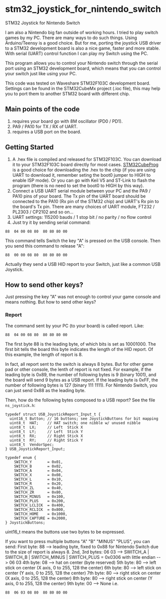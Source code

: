 # stm32_joystick_for_nintendo_switch
STM32 Joystick for Nintendo Switch

I am also a Nintendo big fan outside of working hours. I tried to play switch games by my PC. There are many ways to do such things.  Using Arduino/Teensy is a good choice. But for me, porting the joystick USB driver to a STM32 development board is also a nice game, faster and more stable. With serial (UART) control function I can play my Switch using the PC.

This program allows you to control your Nintendo switch through the serial port using an STM32 development board, which means that you can control your switch just like using your PC.

This code was tested on Waveshare STM32F103C development board. Settings can be found in the STM32CubeMx project (.ioc file), this may help you to port them to another STM32 board with different chip.

## Main points of the code
1.  requires your board go with 8M oscillator (PD0 / PD1).
2.  PA9 / PA10 for TX / RX of UART.
3.  requires a USB port on the board.

## Getting Started
1.  A .hex file is compiled and released for STM32F103C. You can download it to your STM32F103C board directly for most cases. [STM32CubeProg](https://www.st.com/en/development-tools/stm32cubeprog.html) is a good choice for downloading the .hex to the chip (if you are using UART to download it, remember seting the boot0 jumper to HIGH to enable ISP mode). Or you can go with Keil V5 and ST-Link to flash the program (there is no need to set the boot0 to HIGH by this way).
2.  Connect a USB UART serial module between your PC and the PA9 / PA10 pins of your board. The Tx pin of the UART board should be connected to the PA10 (Rx pin of the STM32 chip) and UART's Rx pin to the board's Tx pin. There are many choices of UART module, FT232 / PL2303 / CP2102 and so on...
3.  UART settings: 115200 bauds / 1 stop bit / no parity / no flow control
4.  Just try it by sending serial command:
```
88  04 00 08 80  80 80 80 00
```
This command tells Switch the key "A" is pressed on the USB console. Then you send this command to release "A":
```
88  00 00 08 80  80 80 80 00
```
Actually they send a USB HID report to your Switch, just like a common USB Joystick.

## How to send other keys?
Just pressing the key "A" was not enough to control your game console and means nothing. But how to send other keys?

### Report
The command sent by your PC (to your board) is called report. Like:
```
88  04 00 08 80  80 80 80 00
```

The first byte 88 is the leading byte, of which bits is set as 10001000. The first bit tells the board this byte indicates the length of the HID report. Of this example, the length of report is 8.

In fact, all report sent to the switch is always 8 bytes. But for other game pad or other console, the lenth of report is not fixed. For example, if the leading byte is 0x89, the number of following bytes is 9 (binary 1001), and the board will send 9 bytes as a USB report. If the leading byte is 0xFF, the number of following bytes is 127 (binary 111 1111). For Nintendo Switch, you can just send 0x88 as the leading byte.

Then, how do the following bytes composed to a USB report? See the file `ns_joystick.h`:
```
typedef struct USB_JoystickReport_Input_t {
  uint16_t Button; // 16 buttons; see JoystickButtons for bit mapping
  uint8_t  HAT;    // HAT switch; one nibble w/ unused nibble
  uint8_t  LX;     // Left  Stick X
  uint8_t  LY;     // Left  Stick Y
  uint8_t  RX;     // Right Stick X
  uint8_t  RY;     // Right Stick Y
  uint8_t  VendorSpec;
} USB_JoystickReport_Input;

typedef enum {
    SWITCH_Y       = 0x01,
    SWITCH_B       = 0x02,
    SWITCH_A       = 0x04,
    SWITCH_X       = 0x08,
    SWITCH_L       = 0x10,
    SWITCH_R       = 0x20,
    SWITCH_ZL      = 0x40,
    SWITCH_ZR      = 0x80,
    SWITCH_MINUS   = 0x100,
    SWITCH_PLUS    = 0x200,
    SWITCH_LCLICK  = 0x400,
    SWITCH_RCLICK  = 0x800,
    SWITCH_HOME    = 0x1000,
    SWITCH_CAPTURE = 0x2000,
} JoystickButtons;
```
uint16_t means the buttons use two bytes to be expressed.

If you want to press multiple buttons "A" "B" "MINUS" "PLUS", you can send:
First byte: 88 --> leading byte, fixed to 0x88 for Nintendo Switch due to the size of report is always 8.
2nd, 3rd bytes: 06 03 --> SWITCH_A | SWITCH_B | SWITCH_MINUS | SWITCH_PLUS = 0x0306 with little endian --> 06 03
4th byte: 08 --> hat on center (byte reserved)
5th byte: 80 --> left stick on center (X axis, 0 to 255, 128 the center)
6th byte: 80 --> left stick on center (Y axis, 0 to 255, 128 the center)
7th byte: 80 --> right stick on center (X axis, 0 to 255, 128 the center)
8th byte: 80 --> right stick on center (Y axis, 0 to 255, 128 the center)
9th byte: 00 --> None
i.e.
```
88  06 03 08 80  80 80 80 00
```
